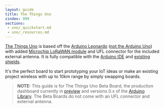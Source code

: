 ```yaml
---
layout: guide
title: The Things Uno
zindex: 999
sections:
 - uno/_quickstart.md
 - uno/_resources.md
---
```


<a href="https://shop.thethingsnetwork.com/index.php/product/the-things-uno/" target="_blank">The Things Uno</a> is based off the [Arduino Leonardo](https://www.arduino.cc/en/Guide/ArduinoLeonardoMicro) ([not the Arduino Uno](https://www.arduino.cc/en/Guide/ArduinoLeonardoMicro#toc9)) with added [Microchip LoRaWAN module](http://www.microchip.com/design-centers/wireless-connectivity/embedded-wireless/lora-technology) and UFL connector for the included external antenna. It is fully compatible with the [Arduino IDE](https://www.arduino.cc/en/Main/Software) and [existing shields](http://shieldlist.org/).

It's the perfect board to start prototyping your IoT ideas or make an existing project wireless with up to 10km range by simply swapping boards.

> **NOTE:** This guide is for The Things Uno Beta Board, the production dashboard currently in [preview](https://preview.dashboard.thethingsnetwork.org/) and versions 0.x of the [Arduino Library](https://github.com/thethingsnetwork/arduino-library). The Beta Boards do not come with an UFL connector and external antenna.